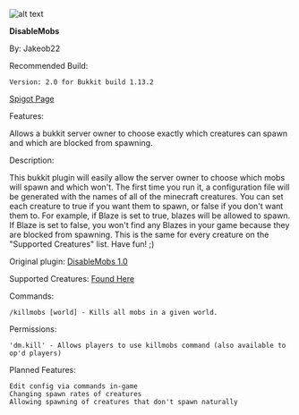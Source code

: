![alt text](https://media.forgecdn.net/avatars/73/514/636163600263549348.png)

**DisableMobs**

By: Jakeob22

Recommended Build:

	Version: 2.0 for Bukkit build 1.13.2

[Spigot Page](https://www.spigotmc.org/resources/disablemobs.65441/)

Features:

Allows a bukkit server owner to choose exactly which creatures can spawn and which are blocked from spawning.

Description:

This bukkit plugin will easily allow the server owner to choose which mobs will spawn and which won't. The first time you run it, a configuration file will be generated with the names of all of the minecraft creatures. You can set each creature to true if you want them to spawn, or false if you don't want them to. For example, if Blaze is set to true, blazes will be allowed to spawn. If Blaze is set to false, you won't find any Blazes in your game because they are blocked from spawning. This is the same for every creature on the "Supported Creatures" list. Have fun! ;)

Original plugin: [DisableMobs 1.0](https://dev.bukkit.org/projects/disablemobsbukkit)

Supported Creatures: [Found Here](https://github.com/SeanValley/DisableMobs/blob/master/SupportedCreatures)

Commands:

	/killmobs [world] - Kills all mobs in a given world.
	
Permissions:

	'dm.kill' - Allows players to use killmobs command (also available to op'd players)

Planned Features:

	Edit config via commands in-game
	Changing spawn rates of creatures
	Allowing spawning of creatures that don't spawn naturally
